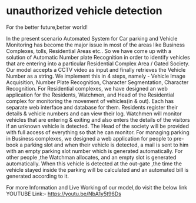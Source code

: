 # unauthorized vehicle detection

For the better future,better world!

In the present scenario Automated System for Car parking and Vehicle Monitoring has become the major issue in most of the areas like Business Complexes, tolls, Residential Areas etc.. So we have come up with a solution of Automatic Number plate Recognition in order to identify vehicles that are entering into a particular Residential Complex Area / Gated Society. Our model accepts a CCTV video as input and finally retrieves the Vehicle Number as a string. We implement this in 4 steps, namely -  Vehicle Image Acquisition, Number Plate Recognition, Character Segmentation, Character Recognition. 
	For Residential complexes, we have designed an web application for the Residents, Watchmen, and Head of the Residential complex for monitoring the movement of vehicles(in & out). Each has separate web interface and database for them. Residents register their details & vehicle numbers and can view their log. Watchmen will monitor vehicles that are entering & exiting and also enters the details of the visitors if an unknown vehicle is detected. The Head of the society will be provided with full access of everything so that he can monitor. 
        For managing parking in Business complexes, we designed a web application for people to pre-book a parking slot and when their vehicle is detected, a mail is sent to him with an empty parking slot number which is generated automatically. For other people ,the Watchman allocates, and an empty slot is generated automatically. When this vehicle is detected at the out-gate ,the time the vehicle stayed inside the parking will be calculated and an automated bill is generated according to it.



For more Information and Live Working of our model,do visit the below link
YOUTUBE Link:- https://youtu.be/NbA1y5t96Ds 
